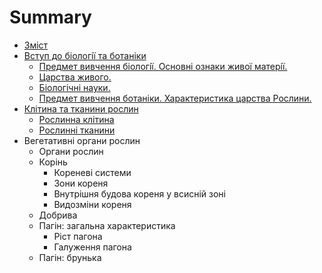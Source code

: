 # Summary

* [Зміст](README.md)
* [Вступ до бiологiї та ботанiки](1/predmet_vivchennya_biologi_osnovni_oznaki_zhivo_materi_oznachennya.md)
   * [Предмет вивчення бiологiї. Основнi ознаки живої матерiї.](1/predmet_vivchennya_biologi_osnovni_oznaki_zhivo_materi_oznachennya.md)
   * [Царства живого.](1/tsarstva_zhivogo.md)
   * [Бiологiчнi науки.](1/biologichni_nauki.md)
   * [Предмет вивчення ботанiки. Характеристика царства Рослини.](1/predmet_vivchennya_botaniki_harakteristika_tsarstva_roslini.md)
* [Клiтина та тканини рослин](2/roslinna_klitina.md)
   * [Рослинна клiтина](2/roslinna_klitina.md)
   * [Рослиннi тканини](2/roslinni_tkanini.md)
* Вегетативнi органи рослин
   * Органи рослин
   * Корiнь
       * Кореневi системи
       * Зони кореня
       * Внутрiшня будова кореня у всиснiй зонi
       * Видозмiни кореня
   * Добрива
   * Пагiн: загальна характеристика
       * Рiст пагона
       * Галуження пагона
   * Пагiн: брунька

